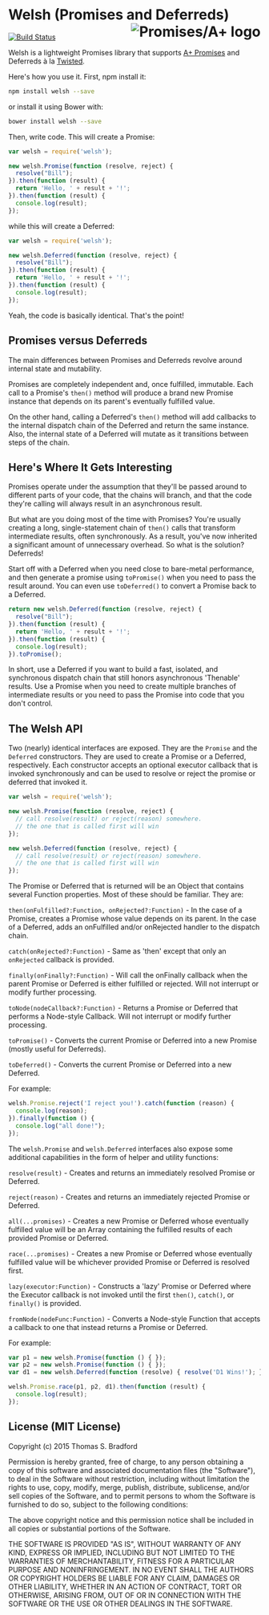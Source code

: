 # Welsh (Promises and Deferreds)<a href="http://promises-aplus.github.com/promises-spec"><img src="http://promises-aplus.github.com/promises-spec/assets/logo-small.png" align="right" alt="Promises/A+ logo" /></a>
[![Build Status](https://travis-ci.org/kode4food/welsh.png)](https://travis-ci.org/kode4food/welsh)

Welsh is a lightweight Promises library that supports [A+ Promises](https://promisesaplus.com/) and Deferreds à la [Twisted](https://twistedmatrix.com/documents/current/core/howto/defer.html).

Here's how you use it.  First, npm install it:

```bash
npm install welsh --save
```

or install it using Bower with:

```bash
bower install welsh --save
```

Then, write code.  This will create a Promise:

```javascript
var welsh = require('welsh');

new welsh.Promise(function (resolve, reject) {
  resolve("Bill");
}).then(function (result) {
  return 'Hello, ' + result + '!';
}).then(function (result) {
  console.log(result);
});
```

while this will create a Deferred:

```javascript
var welsh = require('welsh');

new welsh.Deferred(function (resolve, reject) {
  resolve("Bill");
}).then(function (result) {
  return 'Hello, ' + result + '!';
}).then(function (result) {
  console.log(result);
});
```

Yeah, the code is basically identical.  That's the point!

## Promises versus Deferreds
The main differences between Promises and Deferreds revolve around internal state and mutability.

Promises are completely independent and, once fulfilled, immutable.  Each call to a Promise's `then()` method will produce a brand new Promise instance that depends on its parent's eventually fulfilled value.

On the other hand, calling a Deferred's `then()` method will add callbacks to the internal dispatch chain of the Deferred and return the same instance.  Also, the internal state of a Deferred will mutate as it transitions between steps of the chain.

## Here's Where It Gets Interesting
Promises operate under the assumption that they'll be passed around to different parts of your code, that the chains will branch, and that the code they're calling will always result in an asynchronous result.

But what are you doing most of the time with Promises?  You're usually creating a long, single-statement chain of `then()` calls that transform intermediate results, often synchronously.  As a result, you've now inherited a significant amount of unnecessary overhead.  So what is the solution?  Deferreds!

Start off with a Deferred when you need close to bare-metal performance, and then generate a promise using `toPromise()` when you need to pass the result around. You can even use `toDeferred()` to convert a Promise back to a Deferred.

```javascript
return new welsh.Deferred(function (resolve, reject) {
  resolve("Bill");
}).then(function (result) {
  return 'Hello, ' + result + '!';
}).then(function (result) {
  console.log(result);
}).toPromise();
```

In short, use a Deferred if you want to build a fast, isolated, and synchronous dispatch chain that still honors asynchronous 'Thenable' results.  Use a Promise when you need to create multiple branches of intermediate results or you need to pass the Promise into code that you don't control.

## The Welsh API
Two (nearly) identical interfaces are exposed.  They are the `Promise` and the `Deferred` constructors.  They are used to create a Promise or a Deferred, respectively.  Each constructor accepts an optional executor callback that is invoked synchronously and can be used to resolve or reject the promise or deferred that invoked it.

```javascript
var welsh = require('welsh');

new welsh.Promise(function (resolve, reject) {
  // call resolve(result) or reject(reason) somewhere.
  // the one that is called first will win
});

new welsh.Deferred(function (resolve, reject) {
  // call resolve(result) or reject(reason) somewhere.
  // the one that is called first will win
});
```

The Promise or Deferred that is returned will be an Object that contains several Function properties.  Most of these should be familiar.  They are:

`then(onFulfilled?:Function, onRejected?:Function)` - In the case of a Promise, creates a Promise whose value depends on its parent. In the case of a Deferred, adds an onFulfilled and/or onRejected handler to the dispatch chain.

`catch(onRejected?:Function)` - Same as 'then' except that only an `onRejected` callback is provided.

`finally(onFinally?:Function)` - Will call the onFinally callback when the parent Promise or Deferred is either fulfilled or rejected.  Will not interrupt or modify further processing.

`toNode(nodeCallback?:Function)` - Returns a Promise or Deferred that performs a Node-style Callback.  Will not interrupt or modify further processing.

`toPromise()` - Converts the current Promise or Deferred into a new Promise (mostly useful for Deferreds).

`toDeferred()` - Converts the current Promise or Deferred into a new Deferred.

For example:

```javascript
welsh.Promise.reject('I reject you!').catch(function (reason) {
  console.log(reason);
}).finally(function () {
  console.log("all done!");
});
```

The `welsh.Promise` and `welsh.Deferred` interfaces also expose some additional capabilities in the form of helper and utility functions:

`resolve(result)` - Creates and returns an immediately resolved Promise or Deferred.

`reject(reason)` - Creates and returns an immediately rejected Promise or Deferred.

`all(...promises)` - Creates a new Promise or Deferred whose eventually fulfilled value will be an Array containing the fulfilled results of each provided Promise or Deferred.

`race(...promises)` - Creates a new Promise or Deferred whose eventually fulfilled value will be whichever provided Promise or Deferred is resolved first.

`lazy(executor:Function)` - Constructs a 'lazy' Promise or Deferred where the Executor callback is not invoked until the first `then()`, `catch()`, or `finally()` is provided.

`fromNode(nodeFunc:Function)` - Converts a Node-style Function that accepts a callback to one that instead returns a Promise or Deferred.

For example:

```javascript
var p1 = new welsh.Promise(function () { });
var p2 = new welsh.Promise(function () { });
var d1 = new welsh.Deferred(function (resolve) { resolve('D1 Wins!'); });

welsh.Promise.race(p1, p2, d1).then(function (result) {
  console.log(result);
});
```

## License (MIT License)
Copyright (c) 2015 Thomas S. Bradford

Permission is hereby granted, free of charge, to any person
obtaining a copy of this software and associated documentation
files (the "Software"), to deal in the Software without
restriction, including without limitation the rights to use,
copy, modify, merge, publish, distribute, sublicense, and/or
sell copies of the Software, and to permit persons to whom the
Software is furnished to do so, subject to the following
conditions:

The above copyright notice and this permission notice shall be
included in all copies or substantial portions of the Software.

THE SOFTWARE IS PROVIDED "AS IS", WITHOUT WARRANTY OF ANY KIND,
EXPRESS OR IMPLIED, INCLUDING BUT NOT LIMITED TO THE WARRANTIES
OF MERCHANTABILITY, FITNESS FOR A PARTICULAR PURPOSE AND
NONINFRINGEMENT. IN NO EVENT SHALL THE AUTHORS OR COPYRIGHT
HOLDERS BE LIABLE FOR ANY CLAIM, DAMAGES OR OTHER LIABILITY,
WHETHER IN AN ACTION OF CONTRACT, TORT OR OTHERWISE, ARISING
FROM, OUT OF OR IN CONNECTION WITH THE SOFTWARE OR THE USE OR
OTHER DEALINGS IN THE SOFTWARE.
